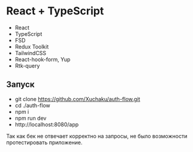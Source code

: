 # React + TypeScript

-  React
-  TypeScript
-  FSD
-  Redux Toolkit
-  TailwindCSS
-  React-hook-form, Yup
-  Rtk-query

## Запуск

-  git clone https://github.com/Xuchaku/auth-flow.git
-  cd ./auth-flow
-  npm i
-  npm run dev
-  http://localhost:8080/app

Так как бек не отвечает корректно на запросы, не было возможности протестировать приложение.
